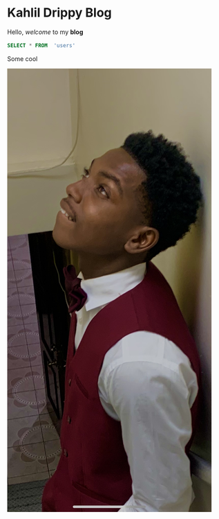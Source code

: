 # Kahlil Drippy Blog

Hello, *welcome* to my **blog**  

```sql 
SELECT * FROM  'users' 
```    
Some cool  

![Professional photo of me](/assets/IMG_7711.jpg)